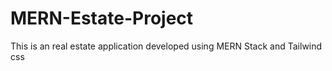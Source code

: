 # MERN-Estate-Project
This is an real estate application developed using MERN Stack and Tailwind css

